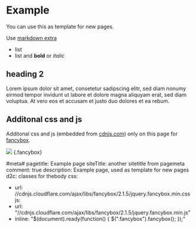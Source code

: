 # Example

You can use this as template for new pages.

Use [markdown extra](http://michelf.ca/projects/php-markdown/extra/)

* list
* list and **bold** or *italic*

## heading 2

Lorem ipsum dolor sit amet, consetetur sadipscing elitr, sed diam nonumy eirmod tempor invidunt ut labore et dolore magna aliquyam erat, sed diam voluptua. At vero eos et accusam et justo duo dolores et ea rebum.

## Additonal css and js

Additonal css and js (embedded from [cdnjs.com](http://cdnjs.com)) only on this page for [fancybox](http://fancyapps.com/fancybox/).


[![](http://farm4.staticflickr.com/3419/3378131129_bb2123e148_q.jpg)](http://farm4.staticflickr.com/3419/3378131129_bb2123e148.jpg) {.fancybox}

#meta#
pagetitle: Example page
siteTitle: another sitetitle from pagemeta
comment: true
description: Example page, used as template for new pages
d2c: classes for thebody
css:
  - url: //cdnjs.cloudflare.com/ajax/libs/fancybox/2.1.5/jquery.fancybox.min.css
js:
  - url: "//cdnjs.cloudflare.com/ajax/libs/fancybox/2.1.5/jquery.fancybox.min.js"
  - inline: "$(document).ready(function() { $(".fancybox").fancybox(); });" 
